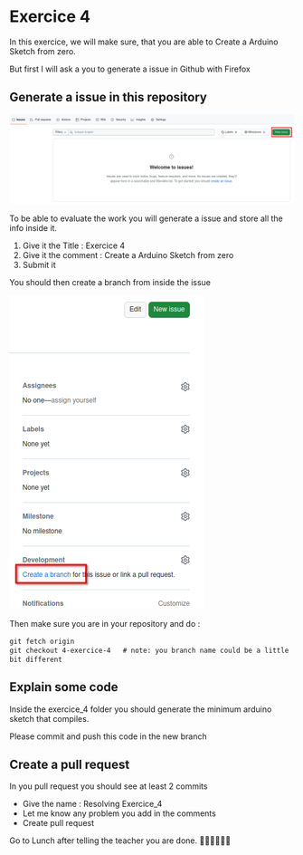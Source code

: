 # Exercice 4

In this exercice, we will make sure, that you are able to Create a Arduino Sketch from zero.

But first I will ask a you to generate a issue in Github with Firefox

## Generate a issue in this repository

![Generate Issue](../exercice_1/img/1-create-issue.png)

To be able to evaluate the work you will generate a issue and store all the info inside it.

1. Give it the Title : Exercice 4
1. Give it the comment : Create a Arduino Sketch from zero
1. Submit it

You should then create a branch from inside the issue

![Create a Branch](../exercice_2/img/4-create-branch.png)

Then make sure you are in your repository and do :
```
git fetch origin
git checkout 4-exercice-4   # note: you branch name could be a little bit different
```

## Explain some code

Inside the exercice_4 folder you should generate the minimum arduino sketch that compiles.

Please commit and push this code in the new branch

## Create a pull request

In you pull request you should see at least 2 commits

- Give the name : Resolving Exercice_4
- Let me know any problem you add in the comments
- Create pull request 

Go to Lunch after telling the teacher you are done.
:stew::pizza::poultry_leg::egg::meat_on_bone::fork_and_knife: